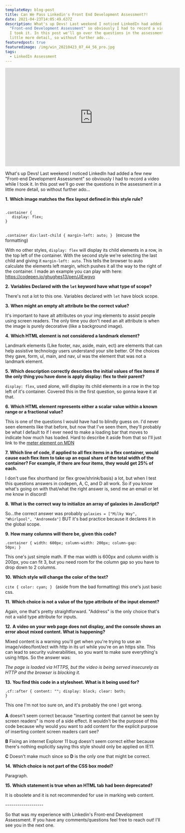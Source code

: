 ```yaml
---
templateKey: blog-post
title: Can We Pass Linkedin's Front End Development Assessment?!
date: 2021-04-23T14:05:49.637Z
description: What's up Devs! Last weekend I noticed LinkedIn had added a few new
  "Front-end Development Assessment" so obviously I had to record a video while
  I took it. In this post we'll go over the questions in the assessment in a
  little more detail, so without further ado...
featuredpost: true
featuredimage: /img/win_20210423_07_44_56_pro.jpg
tags:
  - LinkedIn Assessment
---
```

<iframe width="560" height="315" src="https://www.youtube.com/embed/XqRTs19HezE" title="YouTube video player" frameborder="0" allow="accelerometer; autoplay; clipboard-write; encrypted-media; gyroscope; picture-in-picture" allowfullscreen></iframe>

What's up Devs! Last weekend I noticed LinkedIn had added a few new "Front-end Development Assessment" so obviously I had to record a video while I took it. In this post we'll go over the questions in the assessment in a little more detail, so without further ado...

<span class="large-p">**1.**</span> **Which image matches the flex layout defined in this style rule?**  

<code>
.container { 
   display: flex; 
}

.container div:last-child {
margin-left: auto;
}
</code> (excuse the formatting)

With no other styles, <code>display: flex</code> will display its child elements in a row, in the top left of the container. With the second style we're selecting the last child and giving it <code>margin-left: auto</code>. This tells the browser to auto calculate the elements left margin, which pushes it all the way to the right of the container. I made an example you can play with here: <https://codepen.io/ghughes13/pen/JjEwgvo>

<span class="large-p">**2.**</span> **Variables Declared with the <code>let</code> keyword have what type of scope?**  

There's not a lot to this one. Variables declared with <code>let</code> have block scope. 

<span class="large-p">**3.**</span> **When might an empty alt attribute be the correct value?**

It's important to have alt attributes on your img elements to assist people using screen readers. The only time you don't need an alt attribute is when the image is purely decorative (like a background image).

<span class="large-p">**4.**</span> **Which HTML element is not considered a landmark element?**  

Landmark elements (Like footer, nav, aside, main, ect) are elements that can help assistive technology users understand your site better. Of the choices they gave, form, ul, main, and nav, ul was the element that was not a landmark element. 

<span class="large-p">**5.**</span> **Which description correctly describes the initial values of flex items if the only thing you have done is apply display: flex to their parent?** 

<code>display: flex</code>, used alone, will display its child elements in a row in the top left of it's container. Covered this in the first question, so gonna leave it at that.    

<span class="large-p">**6.**</span> **Which HTML element represents either a scalar value within a known range or a fractional value?** 

  This is one of the questions I would have had to blindly guess on. I'd never seen elements like that before, but now that I've seen them, they'll probably be what I default to if I ever need to make a loading bar that moves to indicate how much has loaded. Hard to describe it aside from that so I'll just link to the [meter element on MDN](https://developer.mozilla.org/en-US/docs/Web/HTML/Element/meter)

<span class="large-p">**7.**</span> **Which line of code, if applied to all flex items in a flex container, would cause each flex item to take up an equal share of the total width of the container? For example, if there are four items, they would get 25% of each.** 

I don't use flex shorthand (or flex grow/shrink/basis) a lot, but when I test this questions answers in codepen, A, C, and D all work. So if you know what's going on with that/what the right answer is, send me an email or let me know in discord!

<span class="large-p">**8.**</span> **What is the correct way to initialize an array of galaxies in JavaScript?**

So...the correct answer was probably <code>galaxies = \["Milky Way", "Whirlpool", "Andromeda"]</code> BUT it's bad practice because it declares it in the global scope. 

<span class="large-p">**9.**</span> **How many columns will there be, given this code?** 

<code>.container { width: 600px; column-width: 200px; column-gap: 50px; }</code>

This one's just simple math. If the max width is 600px and column width is 200px, you can fit 3, but you need room for the column gap so you have to drop down to 2 columns.

<span class="large-p">**10.**</span> **Which style will change the color of the text?**

<code>cite { color: cyan; } </code> (aside from the bad formatting) this one's just basic css.

<span class="large-p">**11.**</span> **Which choice is not a value of the type attribute of the input element?**  

Again, one that's pretty straightforward. "Address" is the only choice that's not a valid type attribute for inputs.

<span class="large-p">**12.**</span> **A video on your web page does not display, and the console shows an error about mixed content. What is happening?** 

Mixed content is a warning you'll get when you're trying to use an image/video/font/ect with http in its url while you're on an https site. This can lead to security vulnerabilities, so you want to make sure everything's using https. So the answer was:

*The page is loaded via HTTPS, but the video is being served insecurely as HTTP and the browser is blocking it.*

<span class="large-p">**13.**</span> **You find this code in a stylesheet. What is it being used for?**  

<code>.cf::after { content: ""; display: block; clear: both; }</code>

This one I'm not too sure on, and it's probably the one I got wrong. \
\
**A** doesn't seem correct because "inserting content that cannot be seen by screen readers" is more of a side effect. It wouldn't be the purpose of this code because why would you want to add content for the explicit purpose of inserting content screen readers cant see?

**B** Fixing an internet Explorer 11 bug doesn't seem correct either because there's nothing explicitly saying this style should only be applied on IE11.

**C** Doesn't make much since so **D** is the only one that might be correct.  

<span class="large-p">**14.**</span> **Which choice is not part of the CSS box model?** 

Paragraph.   

<span class="large-p">**15.**</span> **Which statement is true when an HTML tab had been deprecated?**

It is obsolete and it is not recommended for use in marking web content. 

\-------------------

So that was my experience with Linkedin's Front-end Development Assessment. If you have any comments/questions feel free to reach out! I'll see you in the next one.
